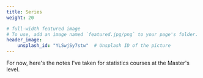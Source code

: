 ```yaml
---
title: Series
weight: 20

# full-width featured image
# To use, add an image named `featured.jpg/png` to your page's folder.
header_image:
    unsplash_id: "YLSwjSy7stw"  # Unsplash ID of the picture
---
```


For now, here's the notes I've taken for statistics courses at the Master's level.

